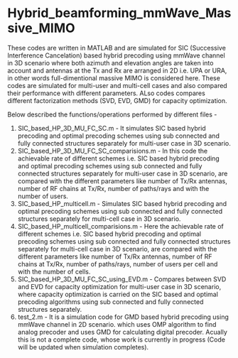 # Hybrid_beamforming_mmWave_Massive_MIMO

These codes are written in MATLAB and are simulated for SIC (Successive Interference Cancelation) based hybrid precoding 
using mmWave channel in 3D scenario where both azimuth and elevation angles are taken into account 
and antennas at the Tx and Rx are arranged in 2D i.e. UPA or URA, in other words full-dimentional
massive MIMO is considered here. These codes are simulated for multi-user and multi-cell cases and also 
compared their performance with different parameters. ALso codes compares different factorization methods
(SVD, EVD, GMD) for capacity optimization. 

Below described the functions/operations performed by different files -
1) SIC_based_HP_3D_MU_FC_SC.m - It simulates SIC based hybrid precoding and optimal precoding schemes
using sub connected and fully connected structures separately for multi-user case in 3D scenario.
2) SIC_based_HP_3D_MU_FC_SC_comparisions.m - In this code the achievable rate of different schemes 
i.e. SIC based hybrid precoding and optimal precoding schemes using sub connected and fully connected 
structures separately for multi-user case in 3D scenario, are compared with the different parameters like 
number of Tx/Rx antennas, number of RF chains at Tx/Rx, number of paths/rays and with the number of users. 
3) SIC_based_HP_multicell.m - Simulates SIC based hybrid precoding and optimal precoding schemes using sub 
connected and fully connected structures separately for multi-cell case in 3D scenario.
4) SIC_based_HP_multicell_comparisions.m - Here the achievable rate of different schemes i.e. SIC based 
hybrid precoding and optimal precoding schemes using sub connected and fully connected structures separately 
for multi-cell case in 3D scenario, are compared with the different parameters like number of Tx/Rx antennas, 
number of RF chains at Tx/Rx, number of paths/rays, number of users per cell and with the number of cells. 
5) SIC_based_HP_3D_MU_FC_SC_using_EVD.m - Compares between SVD and EVD for capacity optimization for 
multi-user case in 3D scenario, where capacity optimization is carried on the SIC based and optimal 
precoding algorithms using sub connected and fully connected structures separately.
6) test_2.m - It is a simulation code for GMD based hybrid precoding using mmWave channel in 2D scenario.
which uses OMP algorithm to find analog precoder and uses GMD for calculating digital precoder.
Acually this is not a complete code, whose work is currently in progress (Code will be updated when 
simulation completes). 
